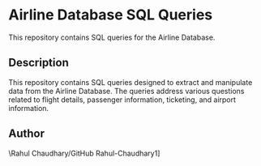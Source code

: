 #   Airline Database SQL Queries

This repository contains SQL queries for the Airline Database.

##   Description

This repository contains SQL queries designed to extract and manipulate data from the Airline Database. The queries address various questions related to flight details, passenger information, ticketing, and airport information.

## Author

\Rahul Chaudhary/GitHub Rahul-Chaudhary1]
